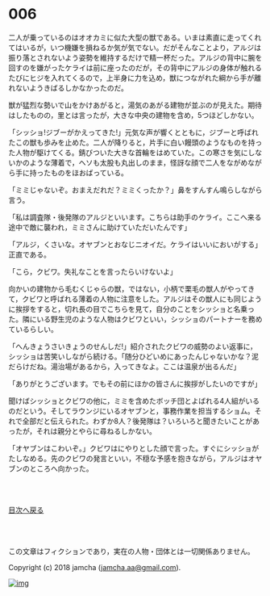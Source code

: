 # 006

二人が乗っているのはオオカミに似た大型の獣である。いまは素直に走ってくれてはいるが，いつ機嫌を損ねるか気が気でない。だがそんなことより，アルジは振り落とされないよう姿勢を維持するだけで精一杯だった。アルジの背中に腕を回すのを嫌がったケライは前に座ったのだが，その背中にアルジの身体が触れるたびにヒジを入れてくるので，上半身に力を込め，獣につながれた綱から手が離れないようきばるしかなかったのだ。  

獣が猛烈な勢いで山をかけあがると，湯気のあがる建物が並ぶのが見えた。期待はしたものの，里とは言ったが，大きな中央の建物を含め，5つほどしかない。  

「シッショ!ジブーがかえってきた!」元気な声が響くとともに，ジブーと呼ばれたこの獣も歩みを止めた。二人が降りると，片手に白い饅頭のようなものを持った人物が駆けてくる。錆びついた大きな首輪をはめていた。この寒さを気にしないかのような薄着で，ヘソも太股も丸出しのまま，怪訝な顔で二人をながめながら手に持ったものをほおばっている。  

「ミミじゃないぞ。おまえだれだ？ミミくったか？」鼻をすんすん鳴らしながら言う。  

「私は調査隊・後発隊のアルジといいます。こちらは助手のケライ。ここへ来る途中で敵に襲われ，ミミさんに助けていただいたんです」  

「アルジ，くさいな。オヤブンとおなじニオイだ。ケライはいいにおいがする」正直である。  

「こら，クビワ。失礼なことを言ったらいけないよ」  

向かいの建物から毛むくじゃらの獣，ではない，小柄で栗毛の獣人がやってきて，クビワと呼ばれる薄着の人物に注意をした。アルジはその獣人にも同じように挨拶をすると，切れ長の目でこちらを見て，自分のことをシッショと名乗った。隣にいる野生児のような人物はクビワといい，シッショのパートナーを務めているらしい。  

「へんきょうさいきょうのせんしだ!」紹介されたクビワの威勢のよい返事に，シッショは苦笑いしながら続ける。「随分ひどいめにあったんじゃないかな？泥だらけだね。湯治場があるから，入ってきなよ。ここは温泉が出るんだ」  

「ありがとうございます。でもその前にほかの皆さんに挨拶がしたいのですが」  

聞けばシッショとクビワの他に，ミミを含めたボッチ団とよばれる4人組がいるのだという。そしてラウンジにいるオヤブンと，事務作業を担当するショム。それで全部だと伝えられた。わずか8人？後発隊は？いろいろと聞きたいことがあったが，それは親分とやらに尋ねるしかない。  

「オヤブンはこわいぞ。」クビワはにやりとした顔で言った。すぐにシッショがたしなめる。先のクビワの発言といい，不穏な予感を抱きながら，アルジはオヤブンのところへ向かった。  

<br>  
<br>  

[目次へ戻る](https://github.com/jamcha-aa/OblivionReports/blob/master/README.md)  

<br>  
<br>  

この文章はフィクションであり，実在の人物・団体とは一切関係ありません。  

Copyright (c) 2018 jamcha (jamcha.aa@gmail.com).  

[![img](http://i.creativecommons.org/l/by-nc-sa/4.0/88x31.png)](http://creativecommons.org/licenses/by-nc-sa/4.0/deed)
